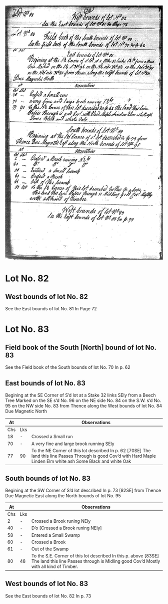 ![page 74](../image/fieldbook/ovid-page-74.jpg)

# Lot No. 82

## West bounds of lot No. 82
See the East bounds of lot No. 81 In Page 72

# Lot No. 83

## Field book of the South [North] bound of lot No. 83
See the Field book of the South bounds of lot No. 70 In p. 62

## East bounds of lot No. 83
Begining at the SE Corner of S’d lot at a Stake 32 links SEly from a Beech Tree Marked on the SE s’d No. 96 on the NE side No. 84 on the S.W. s’d No. 95 on the NW side No. 83 from Thence along the West bounds of lot No. 84 Due Magnetic North

| At |    | Observations |
| -- | -- | ------------ |
| Chs | Lks | |
18 | - | Crossed a Small run
70 | - | A very fine and large brook running SEly
77 | 90 | To the NE Corner of this lot described In p. 62 [70SE] The land this line Passes Through is good Cov’d with Hard Maple Linden Elm white ash Some Black and white Oak

## South bounds of lot No. 83
Begining at the SW Corner of S’d lot described In p. 73 [82SE] from Thence Due Magnetic East along the North bounds of lot No. 95

| At |    | Observations |
| -- | -- | ------------ |
| Chs | Lks | |
2 | - | Crossed a Brook runing NEly
40 | - | D’o [Crossed a Brook runing NEly]
58 | - | Entered a Small Swamp
60 | - | Crossed a Brook
61 | - | Out of the Swamp
80 | 48 | To the S.E. Corner of this lot described In this p. above [83SE] The land this line Passes through is Midling good Cov’d Mostly with all kind of Timber.

## West bounds of lot No. 83
See the East bounds of lot No. 82 In p. 73
